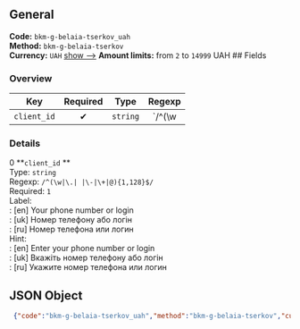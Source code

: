 ## General 
**Code:** `bkm-g-belaia-tserkov_uah`  
**Method:** `bkm-g-belaia-tserkov`  
**Currency:** `UAH` [show -->]() 
**Amount limits:** from `2`  to `14999`  UAH ## Fields 
### Overview 
|Key|Required|Type|Regexp| 
|:---:|:---:|:---:|:---:| 
|`client_id` |✔ |`string` |`/^(\w|\.| |\-|\+|@){1,128}$/` | 
 
### Details 
0 **`client_id` **  
Type: `string`  
Regexp: `/^(\w|\.| |\-|\+|@){1,128}$/`  
Required: `1`  
Label:  
: [en] Your phone number or login  
: [uk] Номер телефону або логін  
: [ru] Номер телефона или логин  
Hint:  
: [en] Enter your phone number or login  
: [uk] Вкажіть номер телефону або логін  
: [ru] Укажите номер телефона или логин  
## JSON Object 
```json
 {"code":"bkm-g-belaia-tserkov_uah","method":"bkm-g-belaia-tserkov","currency":"UAH","fields":[{"key":"client_id","type":"string","label":{"en":"Your phone number or login","uk":"\u041d\u043e\u043c\u0435\u0440 \u0442\u0435\u043b\u0435\u0444\u043e\u043d\u0443 \u0430\u0431\u043e \u043b\u043e\u0433\u0456\u043d","ru":"\u041d\u043e\u043c\u0435\u0440 \u0442\u0435\u043b\u0435\u0444\u043e\u043d\u0430 \u0438\u043b\u0438 \u043b\u043e\u0433\u0438\u043d"},"regexp":"\/^(\\w|\\.| |\\-|\\+|@){1,128}$\/","required":true,"position":1,"hint":{"en":"Enter your phone number or login","uk":"\u0412\u043a\u0430\u0436\u0456\u0442\u044c \u043d\u043e\u043c\u0435\u0440 \u0442\u0435\u043b\u0435\u0444\u043e\u043d\u0443 \u0430\u0431\u043e \u043b\u043e\u0433\u0456\u043d","ru":"\u0423\u043a\u0430\u0436\u0438\u0442\u0435 \u043d\u043e\u043c\u0435\u0440 \u0442\u0435\u043b\u0435\u0444\u043e\u043d\u0430 \u0438\u043b\u0438 \u043b\u043e\u0433\u0438\u043d"},"example":"anton93"}],"amount_min":2,"amount_max":14999}```  
